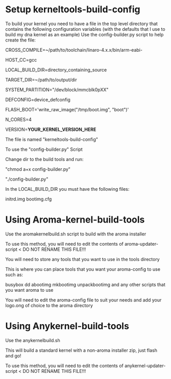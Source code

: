 Setup kerneltools-build-config
=============================

To build your kernel you need to have a file in the top level
directory that contains the following configuration variables
(with the defaults that I use to build my dna kernel as an
example) Use the config-builder.py script to help create the file:

CROSS_COMPILE=~/path/to/toolchain/linaro-4.x.x/bin/arm-eabi-

HOST_CC=gcc

LOCAL_BUILD_DIR=directory_containing_source

TARGET_DIR=~/path/to/output/dir

SYSTEM_PARTITION="/dev/block/mmcblk0pXX"

DEFCONFIG=device_defconfig

FLASH_BOOT='write_raw_image("/tmp/boot.img", "boot")'

N_CORES=4

VERSION=**YOUR_KERNEL_VERSION_HERE**

The file is named "kerneltools-build-config"

To use the "config-builder.py" Script

Change dir to the build tools and run: 

"chmod a+x config-builder.py"

"./config-builder.py"


In the LOCAL_BUILD_DIR you must have the following files:

initrd.img
bootimg.cfg

Using Aroma-kernel-build-tools
==============================
Use the aromakernelbuild.sh script to build with the aroma installer

To use this method, you will need to edit the contents of aroma-updater-script < DO NOT RENAME THIS FILE!!!

You will need to store any tools that you want to use in the tools directory

This is where you can place tools that you want your aroma-config to use such as:

busybox
dd
abootimg
mkbootimg
unpackbootimg
and any other scripts that you want aroma to use

You will need to edit the aroma-config file to suit your needs and 
add your logo.ong of choice to the aroma directory

Using Anykernel-build-tools
===========================
Use the anykernelbuild.sh

This will build a standard kernel with a non-aroma installer zip, just flash and go!

To use this method, you will need to edit the contents of anykernel-updater-script < DO NOT RENAME THIS FILE!!!
